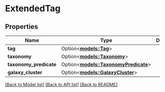 # ExtendedTag

## Properties

Name | Type | Description | Notes
------------ | ------------- | ------------- | -------------
**tag** | Option<[**models::Tag**](Tag.md)> |  | [optional]
**taxonomy** | Option<[**models::Taxonomy**](Taxonomy.md)> |  | [optional]
**taxonomy_predicate** | Option<[**models::TaxonomyPredicate**](TaxonomyPredicate.md)> |  | [optional]
**galaxy_cluster** | Option<[**models::GalaxyCluster**](GalaxyCluster.md)> |  | [optional]

[[Back to Model list]](../README.md#documentation-for-models) [[Back to API list]](../README.md#documentation-for-api-endpoints) [[Back to README]](../README.md)


